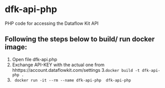 # dfk-api-php
PHP code for accessing the Dataflow Kit API

## Following the steps below to build/ run docker image:

1. Open file dfk-api.php
2. Exchange API-KEY  with the actual one from hhttps://account.dataflowkit.com/settings
3.```docker build -t dfk-api-php . ```
4. ``` docker run -it --rm --name dfk-api-php  dfk-api-php```
